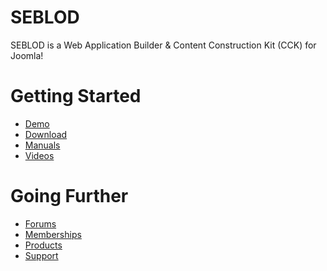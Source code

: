 SEBLOD
======

SEBLOD is a Web Application Builder &amp; Content Construction Kit (CCK) for Joomla!

Getting Started
======
- <a href="http://demo.seblod.com" target="_blank">Demo</a>
- <a href="http://www.seblod.com" target="_blank">Download</a>
- <a href="http://www.seblod.com/resources/manuals" target="_blank">Manuals</a>
- <a href="http://www.seblod.com/resources/videos" target="_blank">Videos</a>

Going Further
======
- <a href="http://www.seblod.com/community/forums" target="_blank">Forums</a>
- <a href="http://www.seblod.com/products/vip" target="_blank">Memberships</a>
- <a href="http://www.seblod.com/products" target="_blank">Products</a>
- <a href="http://www.seblod.com/enterprise/support" target="_blank">Support</a>
